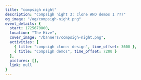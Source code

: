```yaml
---
title: "compsigh night"
description: "compsigh night 3: clone AND demos 1 ???"
og_image: "/og/compsigh-night.png"
event_details: {
  start: 1725670800,
  location: "The Hive",
  cover_image: "/banners/compsigh-night.png",
  activities: [
    { title: "compsigh clone: design", time_offset: 3600 },
    { title: "compsigh demos", time_offset: 7200 }
  ],
  pictures: [],
  link: null
}
---
```

